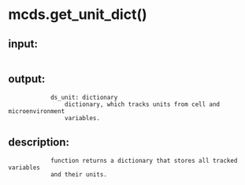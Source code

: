 # mcds.get_unit_dict()


## input:
```

```

## output:
```
            ds_unit: dictionary
                dictionary, which tracks units from cell and microenvironment
                variables.

```

## description:
```
            function returns a dictionary that stores all tracked variables
            and their units.
        
```